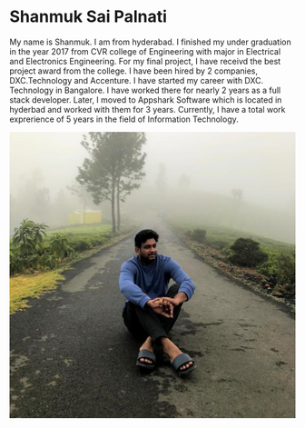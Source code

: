 # Shanmuk Sai Palnati

My name is Shanmuk. I am from hyderabad. I finished my under graduation in the year 2017 from CVR college of Engineering with major in Electrical and Electronics Engineering. For my final project, I have receivd the best project award from the college. I have been hired by 2 companies, DXC.Technology and Accenture. I have started my career with DXC. Technology in Bangalore. I have worked there for nearly 2 years as a full stack developer. Later, I moved to Appshark Software which is located in hyderbad and worked with them for 3 years. Currently, I have a total work exprerience of 5 years in the field of Information Technology.

![Shanmuk Image](https://github.com/Shanmuk-palnati/assignment2-palnati/blob/0470585d0c75ea5c4463ab48e8053d291e892920/shanmuk%20image.jpg)